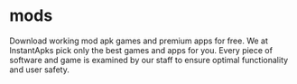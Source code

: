 # mods
Download working mod apk games and premium apps for free.
We at InstantApks pick only the best games and apps for you. Every piece of software and game is examined by our staff to ensure optimal functionality and user safety.
